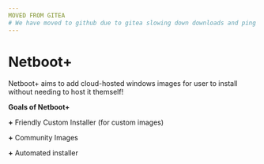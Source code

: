 ```yaml
---
MOVED FROM GITEA
# We have moved to github due to gitea slowing down downloads and ping is so bad that you get error 503.
---
```


# Netboot+
Netboot+ aims to add cloud-hosted windows images for user to install without needing to host it themself!


**Goals of Netboot+**

**+** Friendly Custom Installer (for custom images)

**+** Community Images

**+** Automated installer

